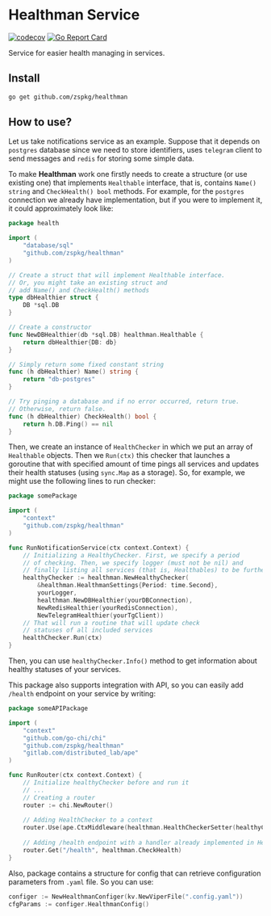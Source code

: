 # Healthman Service
[![codecov](https://codecov.io/github/zspkg/healthman/branch/main/graph/badge.svg?token=IAWZEHOV58)](https://codecov.io/github/zspkg/healthman)
[![Go Report Card](https://goreportcard.com/badge/github.com/zspkg/healthman)](https://goreportcard.com/report/github.com/zspkg/healthman)

Service for easier health managing in services.

## Install

```bash
go get github.com/zspkg/healthman
```

## How to use?

Let us take notifications service as an example. Suppose that it depends on `postgres` database since we need to store identifiers, uses `telegram` client to send messages and `redis` for storing some simple data.

To make **Healthman** work one firstly needs to create a structure (or use existing one) that implements `Healthable` interface, that is, contains `Name() string` and `CheckHealth() bool` methods. For example, for the `postgres` connection we already have implementation, but if you were to implement it, it could approximately look like:
```go
package health

import (
	"database/sql"
	"github.com/zspkg/healthman"
)

// Create a struct that will implement Healthable interface.
// Or, you might take an existing struct and 
// add Name() and CheckHealth() methods
type dbHealthier struct {
	DB *sql.DB
}

// Create a constructor
func NewDBHealthier(db *sql.DB) healthman.Healthable {
	return dbHealthier{DB: db}
}

// Simply return some fixed constant string
func (h dbHealthier) Name() string {
	return "db-postgres"
}

// Try pinging a database and if no error occurred, return true.
// Otherwise, return false.
func (h dbHealthier) CheckHealth() bool {
	return h.DB.Ping() == nil
}
```

Then, we create an instance of `HealthChecker` in which we put an array of `Healthable` objects. Then we `Run(ctx)` this checker that launches a goroutine that with specified amount of time pings all services and updates their health statuses (using `sync.Map` as a storage). So, for example, we might use the following lines to run checker:

```go
package somePackage

import (
	"context"
	"github.com/zspkg/healthman"
)

func RunNotificationService(ctx context.Context) {
	// Initializing a HealthyChecker. First, we specify a period
	// of checking. Then, we specify logger (must not be nil) and
	// finally listing all services (that is, Healthables) to be further checked.
	healthyChecker := healthman.NewHealthyChecker(
		&healthman.HealthmanSettings{Period: time.Second},
		yourLogger,
		healthman.NewDBHealthier(yourDBConnection),
		NewRedisHealthier(yourRedisConnection),
		NewTelegramHealthier(yourTgClient))
	// That will run a routine that will update check
	// statuses of all included services
	healthChecker.Run(ctx)
}
```

Then, you can use `healthyChecker.Info()` method to get information about healthy statuses of your services. 

This package also supports integration with API, so you can easily add `/health` endpoint on your service by writing:

```go
package someAPIPackage

import (
	"context"
	"github.com/go-chi/chi"
	"github.com/zspkg/healthman"
	"gitlab.com/distributed_lab/ape"
)

func RunRouter(ctx context.Context) {
	// Initialize healthyChecker before and run it
	// ...
	// Creating a router
	router := chi.NewRouter()
	
	// Adding HealthChecker to a context
	router.Use(ape.CtxMiddleware(healthman.HealthCheckerSetter(healthyChecker)))
	
	// Adding /health endpoint with a handler already implemented in Healthman
	router.Get("/health", healthman.CheckHealth)
}
```

Also, package contains a structure for config that can retrieve configuration parameters from `.yaml` file. So you can use:
```go
configer := NewHealthmanConfiger(kv.NewViperFile(".config.yaml"))
cfgParams := configer.HealthmanConfig()
```
